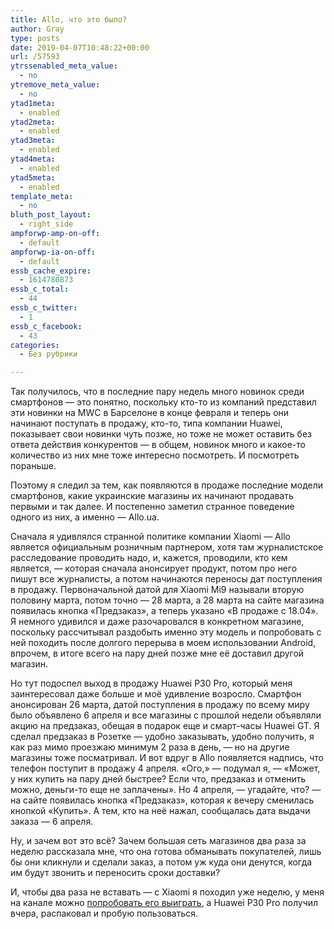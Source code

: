 ```yaml
---
title: Allo, что это было?
author: Gray
type: posts
date: 2019-04-07T10:48:22+00:00
url: /57593
ytrssenabled_meta_value:
  - no
ytremove_meta_value:
  - no
ytad1meta:
  - enabled
ytad2meta:
  - enabled
ytad3meta:
  - enabled
ytad4meta:
  - enabled
ytad5meta:
  - enabled
template_meta:
  - no
bluth_post_layout:
  - right_side
ampforwp-amp-on-off:
  - default
ampforwp-ia-on-off:
  - default
essb_cache_expire:
  - 1614780873
essb_c_total:
  - 44
essb_c_twitter:
  - 1
essb_c_facebook:
  - 43
categories:
  - Без рубрики

---
```








Так получилось, что в последние пару недель много новинок среди смартфонов — это понятно, поскольку кто-то из компаний представил эти новинки на MWC в Барселоне в конце февраля и теперь они начинают поступать в продажу, кто-то, типа компании Huawei, показывает свои новинки чуть позже, но тоже не может оставить без ответа действия конкурентов — в общем, новинок много и какое-то количество из них мне тоже интересно посмотреть. И посмотреть пораньше.

Поэтому я следил за тем, как появляются в продаже последние модели смартфонов, какие украинские магазины их начинают продавать первыми и так далее. И постепенно заметил странное поведение одного из них, а именно — Allo.ua. 

Сначала я удивлялся странной политике компании Xiaomi — Allo является официальным розничным партнером, хотя там журналистское расследование проводить надо, и, кажется, проводили, кто кем является, — которая сначала анонсирует продукт, потом про него пишут все журналисты, а потом начинаются переносы дат поступления в продажу. Первоначальной датой для Xiaomi Mi9 называли вторую половину марта, потом точно — 28 марта, а 28 марта на сайте магазина появилась кнопка &#171;Предзаказ&#187;, а теперь указано &#171;В продаже с 18.04&#187;. Я немного удивился и даже разочаровался в конкретном магазине, поскольку рассчитывал раздобыть именно эту модель и попробовать с ней походить после долгого перерыва в моем использовании Android, впрочем, в итоге всего на пару дней позже мне её доставил другой магазин.

Но тут подоспел выход в продажу Huawei P30 Pro, который меня заинтересовал даже больше и моё удивление возросло. Смартфон анонсирован 26 марта, датой поступления в продажу по всему миру было объявлено 6 апреля и все магазины с прошлой недели объявляли акцию на предзаказ, обещая в подарок еще и смарт-часы Huawei GT. Я сделал предзаказ в Розетке — удобно заказывать, удобно получить, я как раз мимо проезжаю минимум 2 раза в день, — но на другие магазины тоже посматривал. И вот вдруг в Allo появляется надпись, что телефон поступит в продажу 4 апреля. &#171;Ого,&#187; — подумал я, — &#171;Может, у них купить на пару дней быстрее? Если что, предзаказ и отменить можно, деньги-то еще не заплачены&#187;. Но 4 апреля, — угадайте, что? — на сайте появилась кнопка &#171;Предзаказ&#187;, которая к вечеру сменилась кнопкой &#171;Купить&#187;. А тем, кто на неё нажал, сообщалась дата выдачи заказа — 6 апреля.

Ну, и зачем вот это всё? Зачем большая сеть магазинов два раза за неделю рассказала мне, что она готова обманывать покупателей, лишь бы они кликнули и сделали заказ, а потом уж куда они денутся, когда им будут звонить и переносить сроки доставки? 

И, чтобы два раза не вставать — с Xiaomi я походил уже неделю, у меня на канале можно [попробовать его выиграть][1], а Huawei P30 Pro получил вчера, распаковал и пробую пользоваться.<figure class="wp-block-embed-youtube aligncenter wp-block-embed is-type-video is-provider-youtube wp-embed-aspect-16-9 wp-has-aspect-ratio">

<div class="wp-block-embed__wrapper">
  <span class="embed-youtube" style="text-align:center; display: block;"></span>
</figure>

 [1]: https://youtu.be/gK537lB0fgs